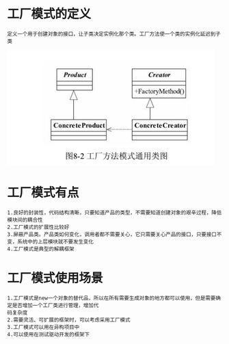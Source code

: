 # 工厂模式的定义
    定义一个用于创建对象的接口，让子类决定实例化那个类。工厂方法使一个类的实例化延迟到子类
  
![](/assets/唯秘截图_20190313091341.png)

# 工厂模式有点
    1.良好的封装性，代码结构清晰，只要知道产品的类型，不需要知道创建对象的艰辛过程，降低模块间的耦合性
    2.工厂模式的扩展性比较好
    3.屏蔽产品类。产品类如何变化，调用者都不需要关心，它只需要关心产品的接口，只要接口不变，系统中的上层模块就不要发生变化
    4.工厂模式是典型的解耦框架
# 工厂模式使用场景
    1.工厂模式是new一个对象的替代品，所以在所有需要生成对象的地方都可以使用，但是需要确定是否增加一个工厂类进行管理，增加代
    码复杂度
    2.需要灵活、可扩展的框架时，可以考虑采用工厂模式
    3.工厂模式可以用在异构项目中
    4.可以使用在测试驱动开发的框架下